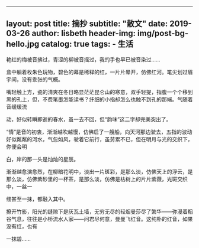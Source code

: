  ---
layout:     post
title:      摘抄
subtitle:    "散文"
date:       2019-03-26
author:     lisbeth
header-img: img/post-bg-hello.jpg
catalog: true
tags:
    - 生活
---

> 

 
  艳红的梅被音拂过，青涩的柳被音摇过，我的手也早已被音染过……

  盒中躺着枚朱色玩物，碧色的幕是稀释的红，一片片晕开，仿佛红河。笔尖划过眉宇间，没有乖张的气概。

  嘴轻触上方，瓷的清爽在冬日略显茫茫昆仑山的寒意，双手轻提，指腹一个个移到黑的孔上，但，不费笔墨怎能读书？纤细的小指却怎么也触不到孔的那端。气随着音缓缓流
  
动，好似转瞬即逝的春水，虽一去不回，但“韵味”这二字却完美突出了。

  “情”是音的初衷，渐渐越吹越慢，仿佛启了一艘船，向天河那边驶去，五指的波动好似粼粼的河水，气忽如风，驶着它前行，虽劳累不已，但在明月与光的交织下，你便会明
  
白，岸的那一头是灿灿的星辰。

  渐渐越愈演愈烈，在柳暗花明中，淡出一片斑彩，是那么淡，仿佛天上的浮云，是那么淡，仿佛紫砂里的一杯茶，是那么淡，仿佛是枯树上的片片紫薇，光斑交织中，一丝一
  
缕甚至一抹，都融入其中。

  撩开竹影，阳光的缝隙下是灰瓦土墙，无穷无尽的轻烟曼莎尽了繁华——弥漫着稻谷气息，往往是小桥流水人家——问君尽何意，曼曼飞红音。这纯朴的红音，如果没有红，也有
  
一抹碧……
